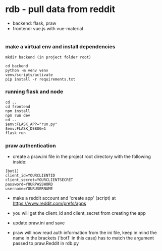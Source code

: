 # rdb - pull data from reddit

- backend: flask, praw
- frontend: vue.js with vue-material

#

### make a virtual env and install dependencies

```
mkdir backend (in project folder root)

cd backend
python -m venv venv
venv/scripts/activate
pip install -r requirements.txt
```

### running flask and node

```
cd ..
cd frontend
npm install
npm run dev
cd ..
$env:FLASK_APP="run.py"
$env:FLASK_DEBUG=1
flask run
```

### praw authentication

- create a praw.ini file in the project root directory with the following inside:

```
[bot1]
client_id=YOURCLIENTID
client_secret=YOURCLIENTSECRET
password=YOURPASSWORD
username=YOURUSERNAME
```

- make a reddit account and 'create app' (script) at https://www.reddit.com/prefs/apps

- you will get the client_id and client_secret from creating the app

- update praw.ini and save

- praw will now read auth information from the ini file, keep in mind the name in the brackets ('bot1' in this case) has to match the argument passed to praw.Reddit in rdb.py
